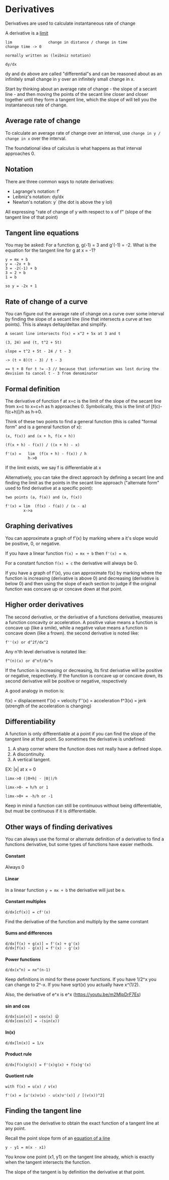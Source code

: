 # Derivatives

Derivatives are used to calculate instantaneous rate of change

A derivative is a [limit](./limits.md)

```
lim                change in distance / change in time
change time -> 0

normally written as (leibniz notation)

dy/dx
```

dy and dx above are called "differential"s and can be reasoned about as an infinitely small change in y over
an infinitely small change in x.

Start by thinking about an average rate of change - the slope of a secant line - and then moving the points of the secant line closer and
closer together until they form a tangent line, which the slope of will tell you the instantaneous rate of change.

## Average rate of change

To calculate an average rate of change over an interval, use `change in y / change in x` over the interval.

The foundational idea of calculus is what happens as that interval approaches 0.

## Notation

There are three common ways to notate derivatives:

- Lagrange's notation: f′
- Leibniz's notation: dy/dx
- Newton's notation: y˙ (the dot is above the y lol)

All expressing "rate of change of y with respect to x of f" (slope of the tangent line of that point)

## Tangent line equations

You may be asked: For a function g, g(-1) = 3 and g'(-1) = -2. What is the equation for the
tangent line for g at x = -1?

```
y = mx + b
y = -2x + b
3 = -2(-1) + b
3 = 2 + b
1 = b

so y = -2x + 1
```

## Rate of change of a curve

You can figure out the average rate of change on a curve over some interval by finding the slope of a secant line
(line that intersects a curve at two points). This is always deltay/deltax and simplify.

```
A secant line intersects f(x) = x^2 + 5x at 3 and t

(3, 24) and (t, t^2 + 5t)

slope = t^2 + 5t - 24 / t - 3

-> (t + 8)(t - 3) / t - 3

== t + 8 for t != -3 // because that information was lost during the devision to cancel t - 3 from denominator
```

## Formal definition

The derivative of function f at x=c is the limit of the slope of the secant line
from x=c to x=c+h as h approaches 0. Symbolically, this is the limit of [f(c)-f(c+h)]/h as h→0.

Think of these two points to find a general function (this is called "formal form" and is a general function of x):

```
(x, f(x)) and (x + h, f(x + h))

(f(x + h) - f(x)) / ((x + h) - x)

f'(x) =   lim  (f(x + h) - f(x)) / h
          h->0
```

If the limit exists, we say f is differentiable at x

Alternatively, you can take the direct approach by defining a secant line and finding the limit as the
points in the secant line approach ("alternate form" used to find derivative at a specific point):

```
two points (a, f(a)) and (x, f(x))

f'(x) = lim  (f(x) - f(a)) / (x - a)
        x->a
```

## Graphing derivatives

You can approximate a graph of f'(x) by marking where a it's slope would be
positive, 0, or negative.

If you have a linear function `f(x) = mx + b` then `f'(x) = m`.

For a constant function `f(x) = c` the derivative will always be 0.

If you have a graph of f'(x), you can approximate f(x) by marking where the
function is increasing (derivative is above 0) and decreasing (derivative is
below 0) and then using the slope of each section to judge if the original
function was concave up or concave down at that point.

## Higher order derivatives

The second derivative, or the derivative of a functions derivative, measures a
function concavity or acceleration. A positive value means a function is concave up (like a
smile), while a
negative value means a function is concave down (like a frown). the second
derivative is noted like:

```
f''(x) or d^2f/dx^2
```

Any n'th level derivative is notated like:

```
f^(n)(x) or d^nf/dx^n
```

If the function is increasing or decreasing, its first derivative will be positive or negative, respectively. If the function is concave up or concave down, its second derivative will be positive or negative, respectively

A good analogy in motion is:

f(x) = displacement
f'(x) = velocity
f''(x) = acceleration
f^3(x) = jerk (strength of the acceleration is changing)

## Differentiability

A function is only differentiable at a point if you can find the slope of the
tangent line at that point. So sometimes the derivative is undefined:

1. A sharp corner where the function does not really have a defined slope.
2. A discontinuity.
3. A vertical tangent.

EX: |x| at x = 0

```
limx->0 (|0+h| - |0|)/h

limx->0- = h/h or 1

limx->0+ = -h/h or -1
```

Keep in mind a function can still be continuous without being differentiable,
but must be continuous if it is differentiable.

## Other ways of finding derivatives

You can always use the formal or alternate definition of a derivative to find
a functions derivative, but some types of functions have easier methods.

#### Constant

Always 0

#### Linear

In a linear function `y = mx + b` the derivative will just be `m`.

#### Constant multiples

```
d/dx[cf(x)] = cf'(x)
```

Find the derivative of the function and multiply by the
same constant

#### Sums and differences

```
d/dx[f(x) + g(x)] = f'(x) + g'(x)
d/dx[f(x) - g(x)] = f'(x) - g'(x)
```

#### Power functions

```
d/dx(x^n) = nx^(n-1)
```

Keep definitions in mind for these power functions. If you have 1/2^x you can change to
2^-x. If you have sqrt(x) you actually have x^(1/2).

Also, the derivative of e^x is e^x (https://youtu.be/m2MIpDrF7Es)

#### sin and cos

```
d/dx[sin(x)] = cos(x) 😮
d/dx[cos(x)] = -(sin(x))
```

#### ln(x)

```
d/dx[ln(x)] = 1/x
```

#### Product rule

```
d/dx[f(x)g(x)] = f'(x)g(x) + f(x)g'(x)
```

#### Quotient rule

```
with f(x) = u(x) / v(x)

f'(x) = [u'(x)v(x) - u(x)v'(x)] / [(v(x))^2]
```

## Finding the tangent line

You can use the derivative to obtain the exact function of a tangent line at any
point.

Recall the point slope form of an [equation of a line](../algebra/slope.md)

```
y - y1 = m(x - x1)
```

You know one point (x1, y1) on the tangent line already, which is exactly when the
tangent intersects the function.

The slope of the tangent is by definition the derivative at that point.
